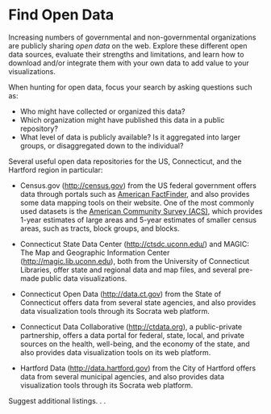 # Find Open Data

Increasing numbers of governmental and non-governmental organizations are publicly sharing *open data* on the web. Explore these different open data sources, evaluate their strengths and limitations, and learn how to download and/or integrate them with your own data to add value to your visualizations.

When hunting for open data, focus your search by asking questions such as:
- Who might have collected or organized this data?
- Which organization might have published this data in a public repository?
- What level of data is publicly available? Is it aggregated into larger groups, or disaggregated down to the individual?

Several useful open data repositories for the US, Connecticut, and the Hartford region in particular:

- Census.gov (http://census.gov) from the US federal government offers data through portals such as [American FactFinder](http://factfinder.census.gov/faces/nav/jsf/pages/index.xhtml), and also provides some data mapping tools on their website. One of the most commonly used datasets is the [American Community Survey (ACS)](http://factfinder.census.gov/faces/nav/jsf/pages/programs.xhtml?program=acs), which provides 1-year estimates of large areas and 5-year estimates of smaller census areas, such as tracts, block groups, and blocks.

- Connecticut State Data Center (http://ctsdc.uconn.edu/) and MAGIC: The Map and Geographic Information Center (http://magic.lib.uconn.edu), both from the University of Connecticut Libraries, offer state and regional data and map files, and several pre-made public data visualizations.

- Connecticut Open Data (http://data.ct.gov) from the State of Connecticut offers data from several state agencies, and also provides data visualization tools through its Socrata web platform.

- Connecticut Data Collaborative (http://ctdata.org), a public-private partnership, offers a data portal for federal, state, local, and private sources on the health, well-being, and the economy of the state, and also provides data visualization tools on its web platform.

- Hartford Data (http://data.hartford.gov) from the City of Hartford offers data from several municipal agencies, and also provides data visualization tools through its Socrata web platform.

Suggest additional listings. .  .

<!-- TO DO: Revise this page -->
